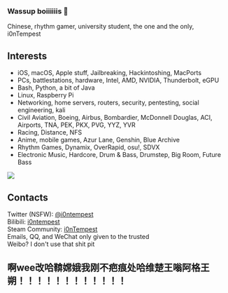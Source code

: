 ### Wassup boiiiiiis 👋
Chinese, rhythm gamer, university student, the one and the only, i0nTempest

## Interests
- iOS, macOS, Apple stuff, Jailbreaking, Hackintoshing, MacPorts
- PCs, battlestations, hardware, Intel, AMD, NVIDIA, Thunderbolt, eGPU
- Bash, Python, a bit of Java
- Linux, Raspberry Pi
- Networking, home servers, routers, security, pentesting, social engineering, kali
- Civil Aviation, Boeing, Airbus, Bombardier, McDonnell Douglas, ACI, Airports, TNA, PEK, PKX, PVG, YYZ, YVR
- Racing, Distance, NFS
- Anime, mobile games, Azur Lane, Genshin, Blue Archive
- Rhythm Games, Dynamix, OverRapid, osu!, SDVX
- Electronic Music, Hardcore, Drum & Bass, Drumstep, Big Room, Future Bass

<img src="https://github-readme-stats-mrdulin.vercel.app/api?username=i0ntempest&show_icons=true&hide_border=true&icon_color=79dafa&title_color=50eeee&text_color=ccff00%22%20align=%22right%22%3E">

## Contacts

Twitter (NSFW): [@i0ntempest](https://twitter.com/i0ntempest) \
Bilibili: [i0ntempest](https://space.bilibili.com/14848087) \
Steam Community: [i0nTempest](https://steamcommunity.com/id/i0ntempest/) \
Emails, QQ, and WeChat only given to the trusted \
Weibo? I don't use that shit pit

## 啊wee改哈鞥嫦娥我刚不疤痕处哈维楚王嗡阿格王朔！！！！！！！！！！！！

<!--
**i0ntempest/i0ntempest** is a ✨ _special_ ✨ repository because its `README.md` (this file) appears on your GitHub profile.

Here are some ideas to get you started:

- 🔭 I’m currently working on ...
- 🌱 I’m currently learning ...
- 👯 I’m looking to collaborate on ...
- 🤔 I’m looking for help with ...
- 💬 Ask me about ...
- 📫 How to reach me: ...
- 😄 Pronouns: ...
- ⚡ Fun fact: ...
-->
